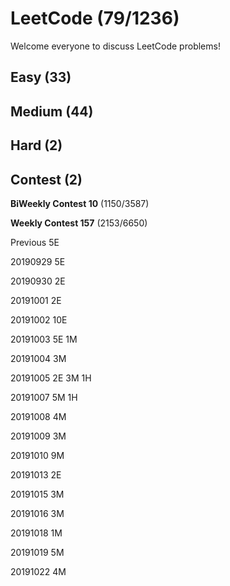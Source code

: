 # LeetCode (79/1236)
Welcome everyone to discuss LeetCode problems!

## Easy (33) 

## Medium (44)

## Hard (2)

## Contest (2)

**BiWeekly Contest 10** (1150/3587)

**Weekly Contest 157** (2153/6650)

Previous 5E

20190929 5E

20190930 2E

20191001 2E

20191002 10E

20191003 5E 1M

20191004 3M

20191005 2E 3M 1H

20191007 5M 1H

20191008 4M

20191009 3M

20191010 9M

20191013 2E

20191015 3M

20191016 3M

20191018 1M

20191019 5M

20191022 4M